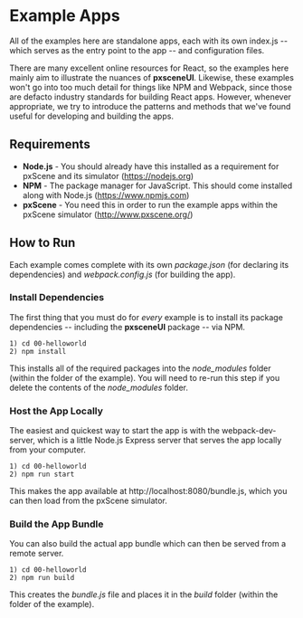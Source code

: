# Example Apps
All of the examples here are standalone apps, each with its own index.js -- which serves as the entry point to the app -- and configuration files.

There are many excellent online resources for React, so the examples here mainly aim to illustrate the nuances of **pxsceneUI**. Likewise, these examples won't go into too much detail for things like NPM and Webpack, since those are defacto industry standards for building React apps. However, whenever appropriate, we try to introduce the patterns and methods that we've found useful for developing and building the apps.

## Requirements
* **Node.js** - You should already have this installed as a requirement for pxScene and its simulator (https://nodejs.org)
* **NPM** - The package manager for JavaScript. This should come installed along with Node.js (https://www.npmjs.com)
* **pxScene** - You need this in order to run the example apps within the pxScene simulator (http://www.pxscene.org/)

## How to Run
Each example comes complete with its own *package.json* (for declaring its dependencies) and *webpack.config.js* (for building the app).

### Install Dependencies
The first thing that you must do for *every* example is to install its package dependencies -- including the **pxsceneUI** package -- via NPM.
```
1) cd 00-helloworld
2) npm install
```
This installs all of the required packages into the *node_modules* folder (within the folder of the example). You will need to re-run this step if you delete the contents of the *node_modules* folder.

### Host the App Locally
The easiest and quickest way to start the app is with the webpack-dev-server, which is a little Node.js Express server that serves the app locally from your computer.
```
1) cd 00-helloworld
2) npm run start
```
This makes the app available at http://localhost:8080/bundle.js, which you can then load from the pxScene simulator.

### Build the App Bundle
You can also build the actual app bundle which can then be served from a remote server.
```
1) cd 00-helloworld
2) npm run build
```
This creates the *bundle.js* file and places it in the *build* folder (within the folder of the example).
